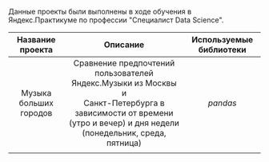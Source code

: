 Данные проекты были выполнены в ходе обучения в Яндекс.Практикуме по профессии "Специалист Data Science".

|    Название проекта    |      	Описание     | Используемые библиотеки |
|:----------------------:|:----------------------:|:-----------------------:|
| Музыка больших городов | Сравнение предпочтений пользователей Яндекс.Музыки из Москвы и<br/> Санкт-Петербурга в зависимости от времени (утро и вечер) и дня недели (понедельник, среда, пятница) |        *pandas*         |
|                        |                        |                         |


